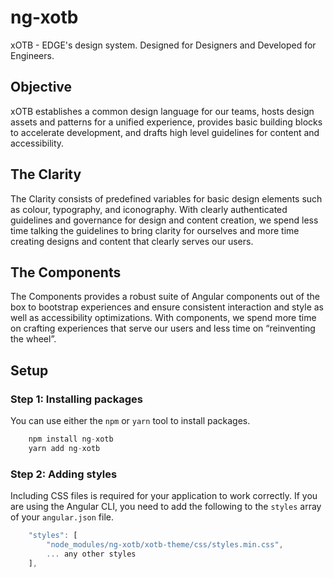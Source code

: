 # ng-xotb

xOTB - EDGE's design system. Designed for Designers and Developed for Engineers.
 
## Objective
 
xOTB establishes a common design language for our teams, hosts design assets and patterns for a unified experience, provides basic building blocks to accelerate development, and drafts high level guidelines for content and accessibility.
 
## The Clarity
 
The Clarity consists of predefined variables for basic design elements such as colour, typography, and iconography. With clearly authenticated guidelines and governance for design and content creation, we spend less time talking the guidelines to bring clarity for ourselves and more time creating designs and content that clearly serves our users.
 
## The Components
 
The Components provides a robust suite of Angular components out of the box to bootstrap experiences and ensure consistent interaction and style as well as accessibility optimizations. With components, we spend more time on crafting experiences that serve our users and less time on “reinventing the wheel”.

## Setup

### Step 1: Installing packages

You can use either the `npm` or `yarn` tool to install packages.

```javascript
    npm install ng-xotb
    yarn add ng-xotb
```

### Step 2: Adding styles

Including CSS files is required for your application to work correctly.
If you are using the Angular CLI, you need to add the following to the `styles` array of your `angular.json` file.

```javascript
    "styles": [
        "node_modules/ng-xotb/xotb-theme/css/styles.min.css",
        ... any other styles
    ],
```

